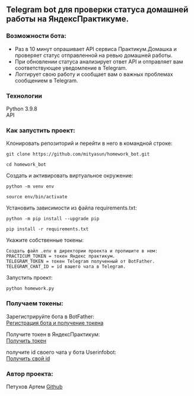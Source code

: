 ## Telegram bot для проверки статуса домашней работы на ЯндексПрактикуме.

### Возможности бота:
- Раз в 10 минут опрашивает API сервиса Практикум.Домашка и проверяет статус отправленной на ревью домашней работы.
- При обновлении статуса анализирует ответ API и отправляет вам соответствующее уведомление в Telegram.
- Логгирует свою работу и сообщает вам о важных проблемах сообщением в Telegram.

### Технологии
Python 3.9.8<br>
API

### Как запустить проект:

Клонировать репозиторий и перейти в него в командной строке:

```
git clone https://github.com/mityasun/homework_bot.git
```

```
cd homework_bot
```

Cоздать и активировать виртуальное окружение:

```
python -m venv env
```

```
source env/bin/activate
```

Установить зависимости из файла requirements.txt:

```
python -m pip install --upgrade pip
```

```
pip install -r requirements.txt
```

Укажите собственные токены:

```
Создать файл .env в директории проекта и пропишите в нем:
PRACTICUM_TOKEN = токен Яндекс практикум.
TELEGRAM_TOKEN = токен Telegram полученный от BotFather.
TELEGRAM_CHAT_ID = id вашего чата в Telegram.
```

Запустить проект:

```
python homework.py
```

### Получаем токены:

Зарегистрируйте бота в BotFather:<br>
[Регистрация бота и получение токена](https://t.me/BotFather)

Получите токен в ЯндексПрактикум:<br>
[Получить токен](https://oauth.yandex.ru/authorize?response_type=token&client_id=1d0b9dd4d652455a9eb710d450ff456a)

получите id своего чата у бота Userinfobot:<br>
[Получить свой id](https://t.me/userinfobot)


### Автор проекта:
Петухов Артем [Github](https://github.com/mityasun)